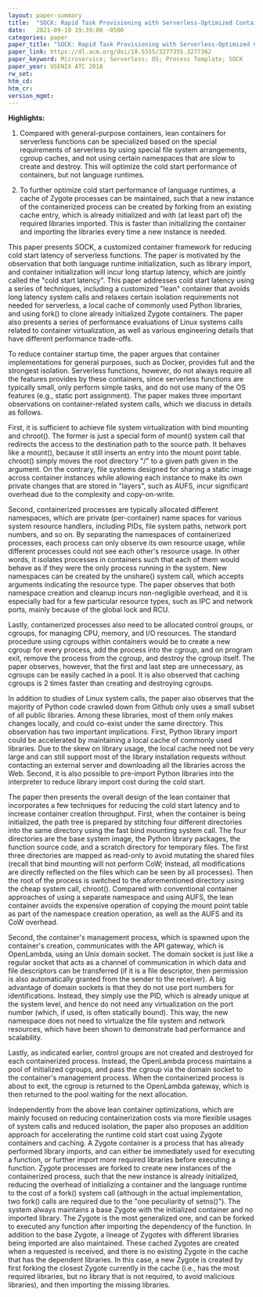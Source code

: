 ```yaml
---
layout: paper-summary
title:  "SOCK: Rapid Task Provisioning with Serverless-Optimized Containers"
date:   2021-09-10 19:39:00 -0500
categories: paper
paper_title: "SOCK: Rapid Task Provisioning with Serverless-Optimized Containers"
paper_link: https://dl.acm.org/doi/10.5555/3277355.3277362
paper_keyword: Microservice; Serverless; OS; Process Template; SOCK
paper_year: USENIX ATC 2018
rw_set:
htm_cd:
htm_cr:
version_mgmt:
---
```


**Highlights:**

1. Compared with general-purpose containers, lean containers for serverless functions can be specialized 
   based on the special requirements of serverless by using special file system arrangements, cgroup
   caches, and not using certain namespaces that are slow to create and destroy.
   This will optimize the cold start performance of containers, but not language runtimes.

2. To further optimize cold start performance of language runtimes, a cache of Zygote processes can be maintained,
   such that a new instance of the containerized process can be created by forking from an existing cache
   entry, which is already initialized and with (at least part of) the required libraries imported.
   This is faster than initializing the container and importing the libraries every time a new instance 
   is needed.

This paper presents SOCK, a customized container framework for reducing cold start latency of serverless functions.
The paper is motivated by the observation that both language runtime initialization, such as library import, and 
container initialization will incur long startup latency, which are jointly called the "cold start latency".
This paper addresses cold start latency using a series of techniques, including a customized "lean" container that
avoids long latency system calls and relaxes certain isolation requirements not needed for serverless, 
a local cache of commonly used Python libraries, and using fork() to clone already initialized Zygote containers.
The paper also presents a series of performance evaluations of Linux systems calls related to container virtualization, 
as well as various engineering details that have different performance trade-offs.

To reduce container startup time, the paper argues that container implementations for general purposes, such as 
Docker, provides full and the strongest isolation. Serverless functions, however, do not always require all the 
features provides by these containers, since serverless functions are typically small, only perform simple tasks, and
do not use many of the OS features (e.g., static port assignment). 
The paper makes three important observations on container-related system calls, which we discuss in details as follows.

First, it is sufficient to achieve file system virtualization with bind mounting and chroot(). The former is just a 
special form of mount() system call that redirects the access to the destination path to the source path.
It behaves like a mount(), because it still inserts an entry into the mount point table. 
chroot() simply moves the root directory "/" to a given path given in the argument.
On the contrary, file systems designed for sharing a static image across container instances while allowing each 
instance to make its own private changes that are stored in "layers", such as AUFS, incur significant overhead
due to the complexity and copy-on-write.

Second, containerized processes are typically allocated different namespaces, which are private (per-container) name
spaces for various system resource handlers, including PIDs, file system paths, network port numbers, and so on.
By separating the namespaces of containerized processes, each process can only observe its own resource usage, while
different processes could not see each other's resource usage. In other words, it isolates processes in containers
such that each of them would behave as if they were the only process running in the system.
New namespaces can be created by the unshare() system call, which accepts arguments indicating the resource type.
The paper observes that both namespace creation and cleanup incurs non-negligible overhead, and it is especially
bad for a few particular resource types, such as IPC and network ports, mainly because of the global lock and RCU.

Lastly, containerized processes also need to be allocated control groups, or cgroups, for managing CPU, memory, and I/O
resources. The standard procedure using cgroups within containers would be to create a new cgroup for every process,
add the process into the cgroup, and on program exit, remove the process from the cgroup, and destroy the cgroup itself.
The paper observes, however, that the first and last step are unnecessary, as cgroups can be easily cached in a pool.
It is also observed that caching cgroups is 2 times faster than creating and destroying cgroups.

In addition to studies of Linux system calls, the paper also observes that the majority of Python code crawled down 
from Github only uses a small subset of all public libraries. Among these libraries, most of them only makes changes
locally, and could co-exist under the same directory.
This observation has two important implications.
First, Python library import could be accelerated by maintaining a local cache of commonly used libraries. Due to the
skew on library usage, the local cache need not be very large and can still support most of the library installation
requests without contacting an external server and downloading all the libraries across the Web.
Second, it is also possible to pre-import Python libraries into the interpreter to reduce library import cost during 
the cold start. 

The paper then presents the overall design of the lean container that incorporates a few techniques for
reducing the cold start latency and to increase container creation throughput. 
First, when the container is being initialized, the path tree is prepared by stitching four different directories into
the same directory using the fast bind mounting system call. The four directories are the base system image, the 
Python library packages, the function source code, and a scratch directory for temporary files. The first three
directories are mapped as read-only to avoid mutating the shared files (recall that bind mounting will not perform
CoW; Instead, all modifications are directly reflected on the files which can be seen by all processes).
Then the root of the process is switched to the aforementioned directory using the cheap system call, chroot().
Compared with conventional container approaches of using a separate namespace and using AUFS, the lean container
avoids the expensive operation of copying the mount point table as part of the namespace creation operation, as
well as the AUFS and its CoW overhead.

Second, the container's management process, which is spawned upon the container's creation, communicates with the 
API gateway, which is OpenLambda, using an Unix domain socket. The domain socket is just like a regular socket that
acts as a channel of communication in which data and file descriptors can be transferred (if it is a file descriptor, 
then permission is also automatically granted from the sender to the receiver). 
A big advantage of domain sockets is that they do not use port numbers for identifications. Instead, they simply use
the PID, which is already unique at the system level, and hence do not need any virtualization on the port number
(which, if used, is often statically bound). 
This way, the new namespace does not need to virtualize the file system and network resources, which have been shown
to demonstrate bad performance and scalability.

Lastly, as indicated earlier, control groups are not created and destroyed for each containerized process. 
Instead, the OpenLambda process maintains a pool of initialized cgroups, and pass the cgroup via the domain socket
to the container's management process. When the containerized process is about to exit, the cgroup is returned to the
OpenLambda gateway, which is then returned to the pool waiting for the next allocation.

Independently from the above lean container optimizations, which are mainly focused on reducing containerization costs 
via more flexible usages of system calls and reduced isolation, the paper also proposes an addition approach for
accelerating the runtime cold start cost using Zygote containers and caching.
A Zygote container is a process that has already performed library imports, and can either be immediately used for 
executing a function, or further import more required libraries before executing a function. 
Zygote processes are forked to create new instances of the containerized process, such that the new instance 
is already initialized, reducing the overhead of initializing a container and the language runtime to the cost
of a fork() system call (although in the actual implementation, two fork() calls are required due to the 
"one peculiarity of setns()").
The system always maintains a base Zygote with the initialized container and no imported library. The Zygote is the
most generalized one, and can be forked to executed any function after importing the dependency of the function.
In addition to the base Zygote, a lineage of Zygotes with different libraries being imported are also maintained.
These cached Zygotes are created when a requested is received, and there is no existing Zygote in the cache that
has the dependent libraries. In this case, a new Zygote is created by first forking the closest Zygote currently
in the cache (i.e., has the most required libraries, but no library that is not required, to avoid malicious
libraries), and then importing the missing libraries. 
